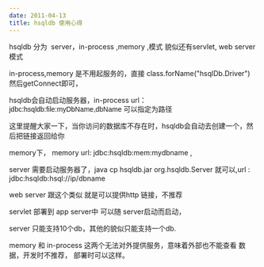 ```yaml
---
date: 2011-04-13
title: hsqldb 使用心得
---
```



<p>hsqldb 分为 &nbsp;server，in-process ,memory ,模式 貌似还有servlet, web server模式</p> <p>in-process,memory 是不用起服务的，直接 class.forName(&quot;hsqlDb.Driver&quot;) 然后getConnect即可，</p> <p>hsqldb会自动启动服务器，in-process url：<span style="font-family: Arial, sans-serif, Helvetica, Tahoma; line-height: 18px;">jdbc:hsqldb:file:myDbName,dbName 可以指定为路径</span></p> <p>这里提醒大家一下，当你访问的数据库不存在时，hsqldb会自动去创建一个，然后把链接返回给你</p> <p>memory下， memory url: jdbc:hsqldb:mem:mydbname ,</p> <p>server 需要启动服务器了，java cp hsqldb.jar org.hsqldb.Server 就可以,url : jdbc:hsqldb:hsql://ip/dbname</p> <p>web server 跟这个类似 就是可以提供http 链接，不推荐</p> <p>servlet 部署到 app server中 可以随 server启动而启动，</p> <p>server 只能支持10个db，其他的貌似只能支持一个db.</p> <p>memory 和 in-process 这两个无法对外提供服务，意味着外部也不能查看 数据，开发时不推荐， 部署时可以这样。</p> <p>&nbsp;</p>